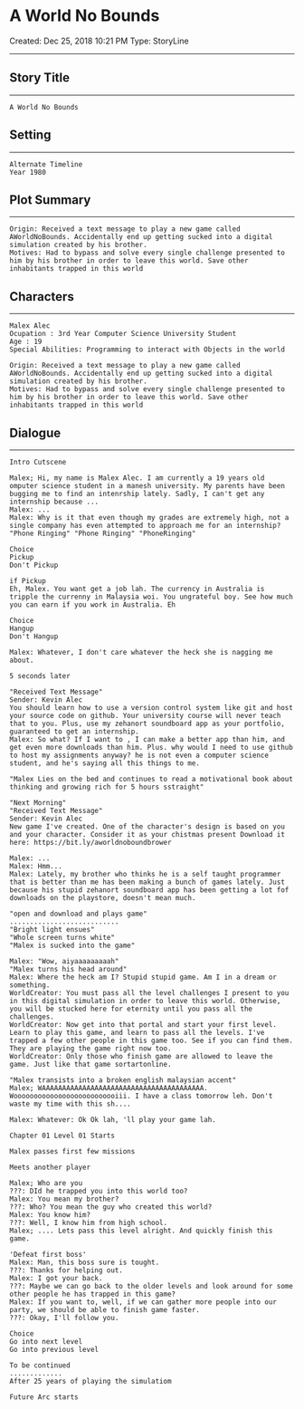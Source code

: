 # A World No Bounds

Created: Dec 25, 2018 10:21 PM
Type: StoryLine

---

## Story Title

---

    A World No Bounds

## Setting

---

    Alternate Timeline 
    Year 1980

## Plot Summary

---

    Origin: Received a text message to play a new game called AWorldNoBounds. Accidentally end up getting sucked into a digital simulation created by his brother.
    Motives: Had to bypass and solve every single challenge presented to him by his brother in order to leave this world. Save other inhabitants trapped in this world

## Characters

---

    Malex Alec
    Ocupation : 3rd Year Computer Science University Student
    Age : 19
    Special Abilities: Programming to interact with Objects in the world
    
    Origin: Received a text message to play a new game called AWorldNoBounds. Accidentally end up getting sucked into a digital simulation created by his brother.
    Motives: Had to bypass and solve every single challenge presented to him by his brother in order to leave this world. Save other inhabitants trapped in this world
    

## Dialogue

---

    Intro Cutscene
    
    Malex; Hi, my name is Malex Alec. I am currently a 19 years old omputer science student in a manesh university. My parents have been bugging me to find an intenrship lately. Sadly, I can't get any internship because ...
    Malex: ...
    Malex: Why is it that even though my grades are extremely high, not a single company has even attempted to approach me for an internship?
    "Phone Ringing" "Phone Ringing" "PhoneRinging"
    
    Choice
    Pickup
    Don't Pickup
    
    if Pickup
    Eh, Malex. You want get a job lah. The currency in Australia is tripple the currenny in Malaysia woi. You ungrateful boy. See how much you can earn if you work in Australia. Eh
    
    Choice
    Hangup
    Don't Hangup
    
    Malex: Whatever, I don't care whatever the heck she is nagging me about.
    
    5 seconds later
    
    "Received Text Message"
    Sender: Kevin Alec
    You should learn how to use a version control system like git and host your source code on github. Your university course will never teach that to you. Plus, use my zehanort soundboard app as your portfolio, guaranteed to get an internship.
    Malex: So what? If I want to , I can make a better app than him, and get even more downloads than him. Plus. why would I need to use github to host my assignments anyway? he is not even a computer science student, and he's saying all this things to me.
    
    "Malex Lies on the bed and continues to read a motivational book about thinking and growing rich for 5 hours sstraight"
    
    "Next Morning"
    "Received Text Message"
    Sender: Kevin Alec
    New game I've created. One of the character's design is based on you and your character. Consider it as your chistmas present Download it here: https://bit.ly/aworldnoboundbrower
    
    Malex: ...
    Malex: Hmm...
    Malex: Lately, my brother who thinks he is a self taught programmer that is better than me has been making a bunch of games lately. Just because his stupid zehanort soundboard app has been getting a lot fof downloads on the playstore, doesn't mean much.
    
    "open and download and plays game"
    ...........................
    "Bright light ensues"
    "Whole screen turns white"
    "Malex is sucked into the game"
    
    Malex: "Wow, aiyaaaaaaaaah"
    "Malex turns his head around"
    Malex: Where the heck am I? Stupid stupid game. Am I in a dream or something.
    WorldCreator: You must pass all the level challenges I present to you in this digital simulation in order to leave this world. Otherwise, you will be stucked here for eternity until you pass all the challenges.
    WorldCreator: Now get into that portal and start your first level. Learn to play this game, and learn to pass all the levels. I've trapped a few other people in this game too. See if you can find them. They are playing the game right now too.
    WorldCreator: Only those who finish game are allowed to leave the game. Just like that game sortartonline.
    
    "Malex transists into a broken english malaysian accent"
    Malex; WAAAAAAAAAAAAAAAAAAAAAAAAAAAAAAAAAAAAAAAA. Woooooooooooooooooooooooooiii. I have a class tomorrow leh. Don't waste my time with this sh....
    
    Malex: Whatever: Ok Ok lah, 'll play your game lah.
    
    Chapter 01 Level 01 Starts
    
    Malex passes first few missions
    
    Meets another player
    
    Malex; Who are you
    ???: DId he trapped you into this world too?
    Malex: You mean my brother?
    ???: Who? You mean the guy who created this world?
    Malex: You know him?
    ???: Well, I know him from high school.
    Malex; .... Lets pass this level alright. And quickly finish this game.
    
    'Defeat first boss'
    Malex: Man, this boss sure is tought.
    ???: Thanks for helping out.
    Malex: I got your back.
    ???: Maybe we can go back to the older levels and look around for some other people he has trapped in this game?
    Malex: If you want to, well, if we can gather more people into our party, we should be able to finish game faster.
    ???: Okay, I'll follow you.
    
    Choice
    Go into next level
    Go into previous level
    
    To be continued
    .............
    After 25 years of playing the simulatiom
    
    Future Arc starts